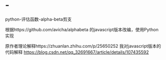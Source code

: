 # -
python-评估函数-alpha-beta剪支

根据https://github.com/avicha/alphabeta 的javascript版本改编，使用Python实现

原作者理论解释https://zhuanlan.zhihu.com/p/25650252
我对javascript版本的代码解释 https://blog.csdn.net/qq_32691667/article/details/107435592
